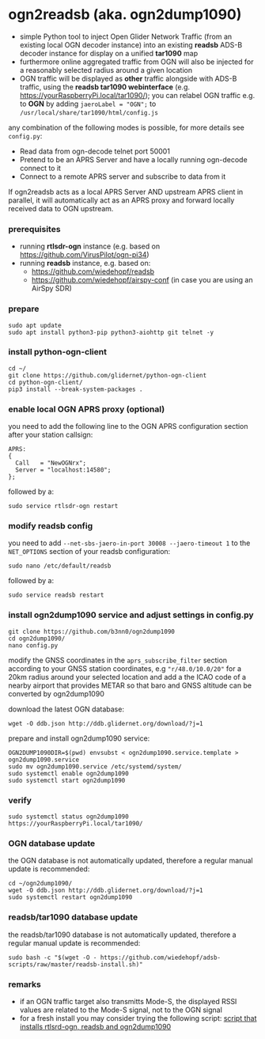 # ogn2readsb (aka. ogn2dump1090)
- simple Python tool to inject Open Glider Network Traffic (from an existing local OGN decoder instance) into an existing **readsb** ADS-B decoder instance for display on a unified **tar1090** map
- furthermore online aggregated traffic from OGN will also be injected for a reasonably selected radius around a given location
- OGN traffic will be displayed as **other** traffic alongside with ADS-B traffic, using the **readsb tar1090 webinterface** (e.g. https://yourRaspberryPi.local/tar1090/); you can relabel OGN traffic e.g. to **OGN** by adding `jaeroLabel = "OGN";` to `/usr/local/share/tar1090/html/config.js`

any combination of the following modes is possible, for more details see `config.py`:
- Read data from ogn-decode telnet port 50001
- Pretend to be an APRS Server and have a locally running ogn-decode connect to it
- Connect to a remote APRS server and subscribe to data from it

If ogn2readsb acts as a local APRS Server AND upstream APRS client in parallel, it will automatically act as an APRS proxy and forward locally received data to OGN upstream.

### prerequisites
- running **rtlsdr-ogn** instance (e.g. based on https://github.com/VirusPilot/ogn-pi34)
- running **readsb** instance, e.g. based on:
  - https://github.com/wiedehopf/readsb
  - https://github.com/wiedehopf/airspy-conf (in case you are using an AirSpy SDR)

### prepare
```
sudo apt update
sudo apt install python3-pip python3-aiohttp git telnet -y
```

### install python-ogn-client
```
cd ~/
git clone https://github.com/glidernet/python-ogn-client
cd python-ogn-client/
pip3 install --break-system-packages .
```

### enable local OGN APRS proxy (optional)
you need to add the following line to the OGN APRS configuration section after your station callsign:
```
APRS:
{
  Call   = "NewOGNrx";
  Server = "localhost:14580";
};
```
followed by a:
```
sudo service rtlsdr-ogn restart
```

### modify readsb config
you need to add `--net-sbs-jaero-in-port 30008 --jaero-timeout 1` to the `NET_OPTIONS` section of your readsb configuration:
```
sudo nano /etc/default/readsb
```
followed by a:
```
sudo service readsb restart
```

### install ogn2dump1090 service and adjust settings in config.py
```
git clone https://github.com/b3nn0/ogn2dump1090
cd ogn2dump1090/
nano config.py
```
modify the GNSS coordinates in the `aprs_subscribe_filter` section according to your GNSS station coordinates, e.g `"r/48.0/10.0/20"` for a 20km radius around your selected location and add a the ICAO code of a nearby airport that provides METAR so that baro and GNSS altitude can be converted by ogn2dump1090

download the latest OGN database:
```
wget -O ddb.json http://ddb.glidernet.org/download/?j=1
```
prepare and install ogn2dump1090 service:
```
OGN2DUMP1090DIR=$(pwd) envsubst < ogn2dump1090.service.template > ogn2dump1090.service
sudo mv ogn2dump1090.service /etc/systemd/system/
sudo systemctl enable ogn2dump1090
sudo systemctl start ogn2dump1090
```

### verify
```
sudo systemctl status ogn2dump1090
https://yourRaspberryPi.local/tar1090/
```

### OGN database update
the OGN database is not automatically updated, therefore a regular manual update is recommended:
```
cd ~/ogn2dump1090/
wget -O ddb.json http://ddb.glidernet.org/download/?j=1
sudo systemctl restart ogn2dump1090
```
### readsb/tar1090 database update
the readsb/tar1090 database is not automatically updated, therefore a regular manual update is recommended:
```
sudo bash -c "$(wget -O - https://github.com/wiedehopf/adsb-scripts/raw/master/readsb-install.sh)"
```

### remarks
- if an OGN traffic target also transmitts Mode-S, the displayed RSSI values are related to the Mode-S signal, not to the OGN signal
- for a fresh install you may consider trying the following script: [script that installs rtlsrd-ogn, readsb and ogn2dump1090](https://github.com/VirusPilot/ogn-pi34?tab=readme-ov-file#automatic-setup-2-alternative-script-that-installs-rtlsrd-ogn-readsb-and-ogn2dump1090)
